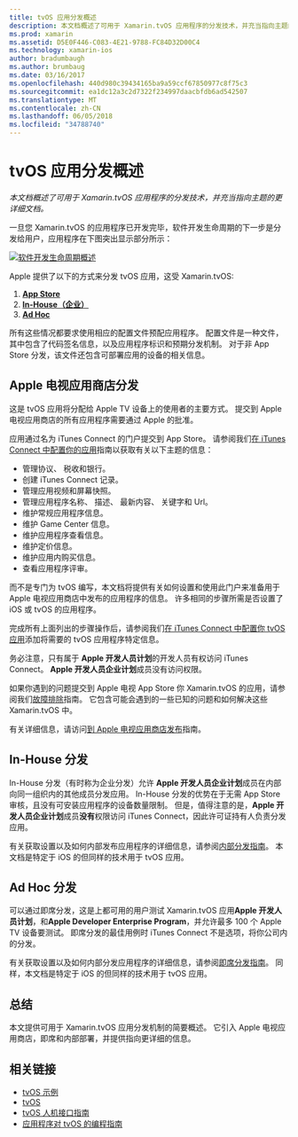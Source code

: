 ```yaml
---
title: tvOS 应用分发概述
description: 本文档概述了可用于 Xamarin.tvOS 应用程序的分发技术，并充当指向主题的更详细文档。
ms.prod: xamarin
ms.assetid: D5E0F446-C083-4E21-9788-FC84D32D00C4
ms.technology: xamarin-ios
author: bradumbaugh
ms.author: brumbaug
ms.date: 03/16/2017
ms.openlocfilehash: 440d980c39434165ba9a59ccf67850977c8f75c3
ms.sourcegitcommit: ea1dc12a3c2d7322f234997daacbfdb6ad542507
ms.translationtype: MT
ms.contentlocale: zh-CN
ms.lasthandoff: 06/05/2018
ms.locfileid: "34788740"
---
```

# <a name="tvos-app-distribution-overview"></a>tvOS 应用分发概述

_本文档概述了可用于 Xamarin.tvOS 应用程序的分发技术，并充当指向主题的更详细文档。_


一旦您 Xamarin.tvOS 的应用程序已开发完毕，软件开发生命周期的下一步是分发给用户，应用程序在下图突出显示部分所示：


[![软件开发生命周期概述](images/publishingdiagram.png)](images/publishingdiagram.png#lightbox)


Apple 提供了以下的方式来分发 tvOS 应用，这受 Xamarin.tvOS:

1. [**App Store**](#Apple-TV-App-Store-Distribution)
2. [**In-House（企业）**](#In-House-Distribution) 
2. [**Ad Hoc**](#Ad_Hoc_Distribution) 

所有这些情况都要求使用相应的配置文件预配应用程序。 配置文件是一种文件，其中包含了代码签名信息，以及应用程序标识和预期分发机制。 对于非 App Store 分发，该文件还包含可部署应用的设备的相关信息。

<a name="Apple-TV-App-Store-Distribution" />

## <a name="apple-tv-app-store-distribution"></a>Apple 电视应用商店分发

这是 tvOS 应用将分配给 Apple TV 设备上的使用者的主要方式。 提交到 Apple 电视应用商店的所有应用程序需要通过 Apple 的批准。

应用通过名为 iTunes Connect 的门户提交到 App Store。 请参阅我们[在 iTunes Connect 中配置你的应用](~/ios/deploy-test/app-distribution/app-store-distribution/itunesconnect.md)指南以获取有关以下主题的信息：

- 管理协议、 税收和银行。
- 创建 iTunes Connect 记录。
- 管理应用视频和屏幕快照。
- 管理应用程序名称、 描述、 最新内容、 关键字和 Url。
- 维护常规应用程序信息。
- 维护 Game Center 信息。
- 维护应用程序查看信息。
- 维护定价信息。
- 维护应用内购买信息。
- 查看应用程序评审。

而不是专门为 tvOS 编写，本文档将提供有关如何设置和使用此门户来准备用于 Apple 电视应用商店中发布的应用程序的信息。 许多相同的步骤所需是否设置了 iOS 或 tvOS 的应用程序。

完成所有上面列出的步骤操作后，请参阅我们[在 iTunes Connect 中配置你 tvOS 应用](~/ios/tvos/deploy-test/app-distribution/itunes-connect.md)添加将需要的 tvOS 应用程序特定信息。

务必注意，只有属于 **Apple 开发人员计划**的开发人员有权访问 iTunes Connect。 **Apple 开发人员企业计划**成员没有访问权限。

如果你遇到的问题提交到 Apple 电视 App Store 你 Xamarin.tvOS 的应用，请参阅我们[故障排除](~/ios/tvos/troubleshooting.md)指南。 它包含可能会遇到的一些已知的问题和如何解决这些 Xamarin.tvOS 中。

有关详细信息，请访问[到 Apple 电视应用商店发布](~/ios/tvos/deploy-test/app-distribution/app-store-publishing.md)指南。

<a name="In-House-Distribution" />

## <a name="in-house-distribution"></a>In-House 分发

In-House 分发（有时称为企业分发）允许 **Apple 开发人员企业计划**成员在内部向同一组织内的其他成员分发应用。 In-House 分发的优势在于无需 App Store 审核，且没有可安装应用程序的设备数量限制。 但是，值得注意的是，**Apple 开发人员企业计划**成员**没有**权限访问 iTunes Connect，因此许可证持有人负责分发应用。

有关获取设置以及如何内部发布应用程序的详细信息，请参阅[内部分发指南](~/ios/deploy-test/app-distribution/in-house-distribution.md)。 本文档是特定于 iOS 的但同样的技术用于 tvOS 应用。

<a name="Ad_Hoc_Distribution"/>

## <a name="ad-hoc-distribution"></a>Ad Hoc 分发

可以通过即席分发，这是上都可用的用户测试 Xamarin.tvOS 应用**Apple 开发人员计划**，和**Apple Developer Enterprise Program**，并允许最多 100 个 Apple TV 设备要测试。 即席分发的最佳用例时 iTunes Connect 不是选项，将你公司内的分发。

有关获取设置以及如何内部分发应用程序的详细信息，请参阅[即席分发指南](~/ios/deploy-test/app-distribution/ad-hoc-distribution.md)。 同样，本文档是特定于 iOS 的但同样的技术用于 tvOS 应用。

<a name="Summary" />

## <a name="summary"></a>总结

本文提供可用于 Xamarin.tvOS 应用分发机制的简要概述。 它引入 Apple 电视应用商店，即席和内部部署，并提供指向更详细的信息。



## <a name="related-links"></a>相关链接

- [tvOS 示例](https://developer.xamarin.com/samples/tvos/all/)
- [tvOS](https://developer.apple.com/tvos/)
- [tvOS 人机接口指南](https://developer.apple.com/tvos/human-interface-guidelines/)
- [应用程序对 tvOS 的编程指南](https://developer.apple.com/library/prerelease/tvos/documentation/General/Conceptual/AppleTV_PG/)
